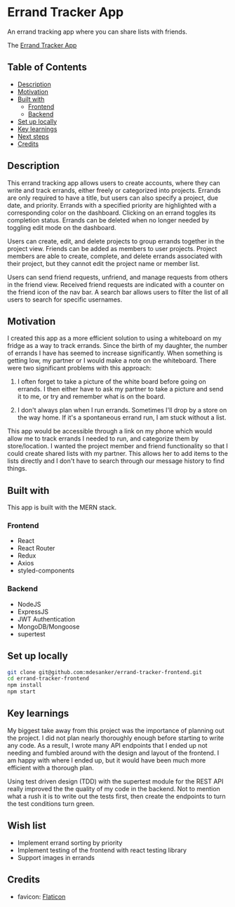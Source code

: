 # Errand Tracker App

An errand tracking app where you can share lists with friends.

The [Errand Tracker App](https://mdesanker.github.io/errand-tracker-frontend)

## Table of Contents

- [Description](#Description)
- [Motivation](#Motivation)
- [Built with](#Built-with)
  - [Frontend](#Frontend)
  - [Backend](#Backend)
- [Set up locally](#Set-up-locally)
- [Key learnings](#Key-learnings)
- [Next steps](#Next-steps)
- [Credits](#Credits)

## Description

This errand tracking app allows users to create accounts, where they can write and track errands, either freely or categorized into projects. Errands are only required to have a title, but users can also specify a project, due date, and priority. Errands with a specified priority are highlighted with a corresponding color on the dashboard. Clicking on an errand toggles its completion status. Errands can be deleted when no longer needed by toggling edit mode on the dashboard.

Users can create, edit, and delete projects to group errands together in the project view. Friends can be added as members to user projects. Project members are able to create, complete, and delete errands associated with their project, but they cannot edit the project name or member list.

Users can send friend requests, unfriend, and manage requests from others in the friend view. Received friend requests are indicated with a counter on the friend icon of the nav bar. A search bar allows users to filter the list of all users to search for specific usernames.

## Motivation

I created this app as a more efficient solution to using a whiteboard on my fridge as a way to track errands. Since the birth of my daughter, the number of errands I have has seemed to increase significantly. When something is getting low, my partner or I would make a note on the whiteboard. There were two significant problems with this approach:

1. I often forget to take a picture of the white board before going on errands. I then either have to ask my partner to take a picture and send it to me, or try and remember what is on the board.

2. I don't always plan when I run errands. Sometimes I'll drop by a store on the way home. If it's a spontaneous errand run, I am stuck without a list.

This app would be accessible through a link on my phone which would allow me to track errands I needed to run, and categorize them by store/location. I wanted the project member and friend functionality so that I could create shared lists with my partner. This allows her to add items to the lists directly and I don't have to search through our message history to find things.

## Built with

This app is built with the MERN stack.

### Frontend

- React
- React Router
- Redux
- Axios
- styled-components

### Backend

- NodeJS
- ExpressJS
- JWT Authentication
- MongoDB/Mongoose
- supertest

## Set up locally

```bash
git clone git@github.com:mdesanker/errand-tracker-frontend.git
cd errand-tracker-frontend
npm install
npm start
```

## Key learnings

My biggest take away from this project was the importance of planning out the project. I did not plan nearly thoroughly enough before starting to write any code. As a result, I wrote many API endpoints that I ended up not needing and fumbled around with the design and layout of the frontend. I am happy with where I ended up, but it would have been much more efficient with a thorough plan.

Using test driven design (TDD) with the supertest module for the REST API really improved the the quality of my code in the backend. Not to mention what a rush it is to write out the tests first, then create the endpoints to turn the test conditions turn green.

## Wish list

- Implement errand sorting by priority
- Implement testing of the frontend with react testing library
- Support images in errands

## Credits

- favicon: [Flaticon](https://www.flaticon.com/free-icon/checked_190411?term=check&page=1&position=3&page=1&position=3&related_id=190411&origin=search)

